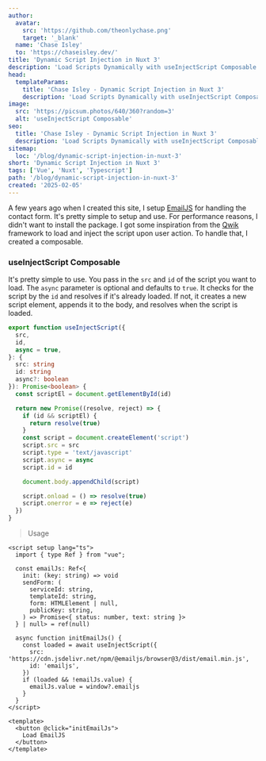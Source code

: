 ```yaml
---
author: 
  avatar:
    src: 'https://github.com/theonlychase.png'
    target: '_blank'
  name: 'Chase Isley'
  to: 'https://chaseisley.dev/'
title: 'Dynamic Script Injection in Nuxt 3'
description: 'Load Scripts Dynamically with useInjectScript Composable'
head:
  templateParams:
    title: 'Chase Isley - Dynamic Script Injection in Nuxt 3'
    description: 'Load Scripts Dynamically with useInjectScript Composable'
image:
  src: 'https://picsum.photos/640/360?random=3'
  alt: 'useInjectScript Composable'
seo: 
  title: 'Chase Isley - Dynamic Script Injection in Nuxt 3'
  description: 'Load Scripts Dynamically with useInjectScript Composable'
sitemap:
  loc: '/blog/dynamic-script-injection-in-nuxt-3'
short: 'Dynamic Script Injection in Nuxt 3'
tags: ['Vue', 'Nuxt', 'Typescript']
path: '/blog/dynamic-script-injection-in-nuxt-3'
created: '2025-02-05'
---
```


A few years ago when I created this site, I setup <a href="https://www.emailjs.com/" target="_blank">EmailJS</a> for handling the contact form. It's pretty simple to setup and use.
For performance reasons, I didn't want to install the package. I got some inspiration from the <a href="https://qwik.dev/" target="_blank">Qwik</a> framework to load and inject the script
upon user action. To handle that, I created a composable.

### useInjectScript Composable

It's pretty simple to use. You pass in the `src` and `id` of the script you want to load. The `async` parameter is optional and defaults to `true`.
It checks for the script by the `id` and resolves if it's already loaded. If not, it creates a new script element, appends it to the body, and resolves when the script is loaded.

```ts [useInjectScript.ts]
export function useInjectScript({
  src,
  id,
  async = true,
}: {
  src: string
  id: string
  async?: boolean
}): Promise<boolean> {
  const scriptEl = document.getElementById(id)

  return new Promise((resolve, reject) => {
    if (id && scriptEl) {
      return resolve(true)
    }
    const script = document.createElement('script')
    script.src = src
    script.type = 'text/javascript'
    script.async = async
    script.id = id

    document.body.appendChild(script)

    script.onload = () => resolve(true)
    script.onerror = e => reject(e)
  })
}
```

> Usage

```vue [component.vue] meta-info=val
<script setup lang="ts">
  import { type Ref } from "vue";

  const emailJs: Ref<{
    init: (key: string) => void
    sendForm: (
      serviceId: string,
      templateId: string,
      form: HTMLElement | null,
      publicKey: string,
    ) => Promise<{ status: number, text: string }>
  } | null> = ref(null)

  async function initEmailJs() {
    const loaded = await useInjectScript({
      src: 'https://cdn.jsdelivr.net/npm/@emailjs/browser@3/dist/email.min.js',
      id: 'emailjs',
    })
    if (loaded && !emailJs.value) {
      emailJs.value = window?.emailjs
    }
  }
</script>

<template>
  <button @click="initEmailJs">
    Load EmailJS
  </button>
</template>
```
